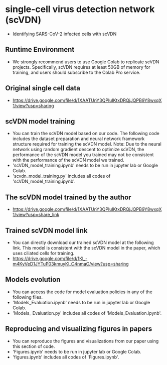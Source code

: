 # single-cell virus detection network (scVDN)
* Identifying SARS-CoV-2 infected cells with scVDN

## Runtime Environment
* We strongly recommend users to use Google Colab to replicate scVDN projects. Specifically, scVDN requires at least 50GB of memory for training, and users should subscribe to the Colab Pro service.

## Original single cell data
* https://drive.google.com/file/d/1XAATUnY3QPluIKtxDRQjJQPB9Y8wxqX1/view?usp=sharing

## scVDN model training
* You can train the scVDN model based on our code. The following code includes the dataset preparation and neural network framework structure required for training the scVDN model. Note: Due to the neural network using random gradient descent to optimize scVDN, the performance of the scVDN model you trained may not be consistent with the performance of the scVDN model we trained.
* 'scVDN_model_training.ipynb' needs to be run in jupyter lab or Google Colab.
* 'scvdn_model_training.py' includes all codes of 'scVDN_model_training.ipynb'.

## The scVDN model trained by the author
* https://drive.google.com/file/d/1XAATUnY3QPluIKtxDRQjJQPB9Y8wxqX1/view?usp=share_link


## Trained scVDN model link
* You can directly download our trained scVDN model at the following link. This model is consistent with the scVDN model in the paper, which uses ciliated cells for training.
* https://drive.google.com/file/d/1Kl_-m4KyVeD1JYTuP03kmuyKI_C4nmaO/view?usp=sharing

## Models evolution
* You can access the code for model evaluation policies in any of the following files. 
* 'Models_Evaluation.ipynb' needs to be run in jupyter lab or Google Colab.
* 'Models_ Evaluation.py' includes all codes of 'Models_Evaluation.ipynb'.

## Reproducing and visualizing figures in papers
* You can reproduce the figures and visualizations from our paper using this section of code.
* 'Figures.ipynb' needs to be run in jupyter lab or Google Colab.
* 'figures.ipynb' includes all codes of 'Figures.ipynb'.




